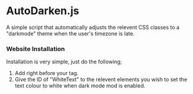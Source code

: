 # AutoDarken.js
A simple script that automatically adjusts the relevent CSS classes to a "darkmode" theme when the user's timezone is late.

### Website Installation
Installation is very simple, just do the following;
1. Add <code><script src="https://renovatesoftware.com:140/js/AutoDarken.js"></script></code> right before your <code></body></code> tag.
2. Give the ID of "WhiteText" to the relevent elements you wish to set the text colour to white when dark mode mod is enabled. 
